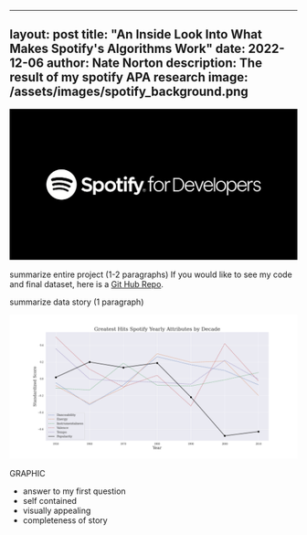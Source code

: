 
---
layout: post
title:  "An Inside Look Into What Makes Spotify's Algorithms Work"
date:   2022-12-06
author: Nate Norton
description: The result of my spotify APA research
image: /assets/images/spotify_background.png
---

![Figure](https://raw.githubusercontent.com/nate-norton/stat386-projects/main/assets/images/spotify_dev.png)     

summarize entire project (1-2 paragraphs)
If you would like to see my code and final dataset, here is a [Git Hub Repo](https://github.com/nate-norton/Spotify-API-Repo).

summarize data story (1 paragraph)

![Figure](https://raw.githubusercontent.com/nate-norton/stat386-projects/main/assets/images/data_story.png)  

GRAPHIC
- answer to my first question
- self contained
- visually appealing
- completeness of story
